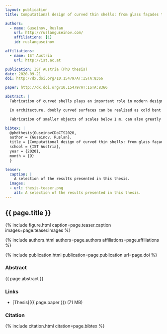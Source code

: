 ```yaml
---
layout: publication
title: Computational design of curved thin shells: from glass façades to programmable matter

authors:
  - name: Guseinov, Ruslan
    url: http://ruslanguseinov.com/
    affiliations: [1]
    id: ruslanguseinov

affiliations:
  - name: IST Austria
    url: http://ist.ac.at

publication: IST Austria (PhD thesis)
date: 2020-09-21
doi: http://dx.doi.org/10.15479/AT:ISTA:8366

paper: http://dx.doi.org/10.15479/AT:ISTA:8366

abstract: |
  Fabrication of curved shells plays an important role in modern design, industry, and science. Among their remarkable properties are, for example, aesthetics of organic shapes, ability to evenly distribute loads, or efficient flow separation. They find applications across vast length scales ranging from sky-scraper architecture to microscopic devices. But, at the same time, the design of curved shells and their manufacturing process pose a variety of challenges. In this thesis, they are addressed from several perspectives. In particular, this thesis presents approaches based on the transformation of initially flat sheets into the target curved surfaces. This involves problems of interactive design of shells with nontrivial mechanical constraints, inverse design of complex structural materials, and data-driven modeling of delicate and time-dependent physical properties. At the same time, two ewly-developed self-morphing mechanisms targeting flat-to-curved transformation are presented.

  In architecture, doubly curved surfaces can be realized as cold bent glass panelizations. Originally flat glass panels are bent into frames and remain stressed. This is a cost-efficient fabrication approach compared to hot bending, when glass panels are shaped plastically. However such constructions are prone to breaking during bending, and it is highly nontrivial to navigate the design space, keeping the panels fabricable and aesthetically pleasing at the same time. We introduce an interactive design system for cold bent glass façades, while previously even offline optimization for such scenarios has not been sufficiently developed. Our method is based on a deep learning approach providing quick and high precision estimation of glass panel shape and stress while handling the shape multimodality.

  Fabrication of smaller objects of scales below 1 m, can also greatly benefit from shaping originally flat sheets. In this respect, we designed new self-morphing shell mechanisms transforming from an initial flat state to a doubly curved state with high precision and detail. Our so-called CurveUps demonstrate the encodement of the geometric information into the shell. Furthermore, we explored the frontiers of programmable materials and showed how temporal information can additionally be encoded into a flat shell. This allows prescribing deformation sequences for doubly curved surfaces and, thus, facilitates self-collision avoidance enabling complex shapes and functionalities otherwise impossible. Both of these methods include inverse design tools keeping the user in the design loop.

bibtex: |
  @phdthesis{GuseinovCDoCTS2020,
  author = {Guseinov, Ruslan},
  title = {Computational design of curved thin shells: from glass façades to programmable matter},
  school = {IST Austria},
  year = {2020},
  month = {9}
  }

teaser:
  caption: |
    A selection of the results presented in this thesis.
  images:
  - url: thesis-teaser.png
    alt: A selection of the results presented in this thesis.
---
```


## {{ page.title }}

{% include figure.html caption=page.teaser.caption images=page.teaser.images %}

{% include authors.html authors=page.authors affiliations=page.affiliations %}

{% include publication.html publication=page.publication url=page.doi %}

### Abstract

{{ page.abstract }}

### Links

* [Thesis]({{ page.paper }}) (71 MB)

### Citation

{% include citation.html citation=page.bibtex %}

